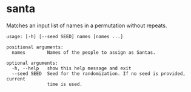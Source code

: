 # santa

Matches an input list of names in a permutation without repeats.

```
usage: [-h] [--seed SEED] names [names ...]

positional arguments:
  names        Names of the people to assign as Santas.

optional arguments:
  -h, --help   show this help message and exit
  --seed SEED  Seed for the randomization. If no seed is provided, current
               time is used.
```
